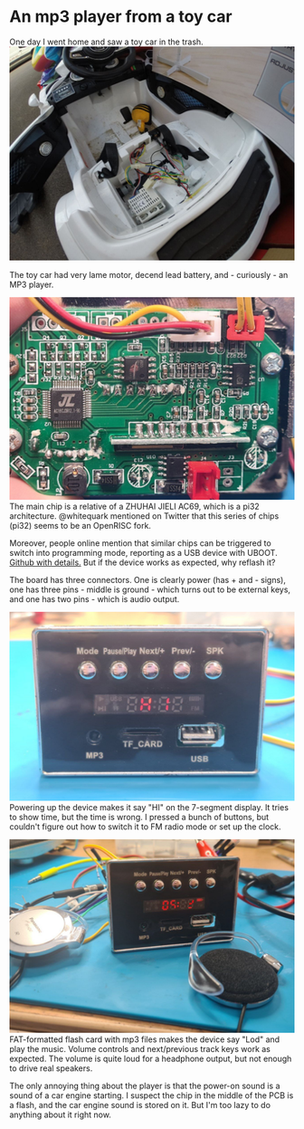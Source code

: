 # An mp3 player from a toy car

One day I went home and saw a toy car in the trash.
![()](01_car.jpg)

The toy car had very lame motor, decend lead battery, and - curiously - an MP3 player.

![()](02_board.jpg)
The main chip is a relative of a ZHUHAI JIELI AC69, which is a pi32 architecture. @whitequark mentioned on Twitter that this series of chips (pi32) seems to be an OpenRISC fork.

Moreover, people online mention that similar chips can be triggered to switch into programming mode, reporting as a USB device with UBOOT. [Github with details.](https://github.com/christian-kramer/JieLi-AC690X-Familiarization) But if the device works as expected, why reflash it?

The board has three connectors. One is clearly power (has + and - signs), one has three pins - middle is ground - which turns out to be external keys, and one has two pins - which is audio output.

![()](03_hi.jpg)
Powering up the device makes it say "HI" on the 7-segment display. It tries to show time, but the time is wrong. I pressed a bunch of buttons, but couldn't figure out how to switch it to FM radio mode or set up the clock. 

![()](04_play.jpg)
FAT-formatted flash card with mp3 files makes the device say "Lod" and play the music. Volume controls and next/previous track keys work as expected. The volume is quite loud for a headphone output, but not enough to drive real speakers.

The only annoying thing about the player is that the power-on sound is a sound of a car engine starting. I suspect the chip in the middle of the PCB is a flash, and the car engine sound is stored on it. But I'm too lazy to do anything about it right now.
